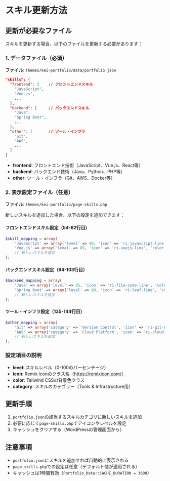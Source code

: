 # スキル更新方法

## 更新が必要なファイル

スキルを更新する場合、以下のファイルを更新する必要があります：

### 1. データファイル（必須）
**ファイル**: `themes/kei-portfolio/data/portfolio.json`

```json
"skills": {
  "frontend": [    // フロントエンドスキル
    "JavaScript",
    "Vue.js",
    ...
  ],
  "backend": [     // バックエンドスキル
    "Java",
    "Spring Boot",
    ...
  ],
  "other": [       // ツール・インフラ
    "Git",
    "AWS",
    ...
  ]
}
```

- **frontend**: フロントエンド技術（JavaScript、Vue.js、React等）
- **backend**: バックエンド技術（Java、Python、PHP等）
- **other**: ツール・インフラ（Git、AWS、Docker等）

### 2. 表示設定ファイル（任意）
**ファイル**: `themes/kei-portfolio/page-skills.php`

新しいスキルを追加した場合、以下の設定を追加できます：

#### フロントエンドスキル設定（54-62行目）
```php
$skill_mapping = array(
    'JavaScript' => array('level' => 90, 'icon' => 'ri-javascript-line', 'color' => 'bg-yellow-500'),
    'Vue.js' => array('level' => 85, 'icon' => 'ri-vuejs-line', 'color' => 'bg-green-500'),
    // 新しいスキルを追加
);
```

#### バックエンドスキル設定（94-103行目）
```php
$backend_mapping = array(
    'Java' => array('level' => 95, 'icon' => 'ri-file-code-line', 'color' => 'bg-red-500'),
    'Spring Boot' => array('level' => 90, 'icon' => 'ri-leaf-line', 'color' => 'bg-green-500'),
    // 新しいスキルを追加
);
```

#### ツール・インフラ設定（135-144行目）
```php
$other_mapping = array(
    'Git' => array('category' => 'Version Control', 'icon' => 'ri-git-branch-line', 'color' => 'bg-red-500'),
    'AWS' => array('category' => 'Cloud Platform', 'icon' => 'ri-cloud-line', 'color' => 'bg-orange-500'),
    // 新しいスキルを追加
);
```

### 設定項目の説明

- **level**: スキルレベル（0-100のパーセンテージ）
- **icon**: Remix Iconのクラス名（https://remixicon.com/）
- **color**: Tailwind CSSの背景色クラス
- **category**: スキルのカテゴリー（Tools & Infrastructure用）

## 更新手順

1. `portfolio.json`の該当するスキルカテゴリに新しいスキルを追加
2. 必要に応じて`page-skills.php`でアイコンやレベルを設定
3. キャッシュをクリアする（WordPressの管理画面から）

## 注意事項

- `portfolio.json`にスキルを追加すれば自動的に表示される
- `page-skills.php`での設定は任意（デフォルト値が適用される）
- キャッシュは1時間有効（`Portfolio_Data::CACHE_DURATION = 3600`）
